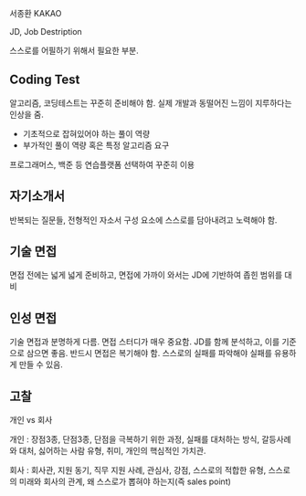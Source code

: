 
서종환 KAKAO

JD, Job Destription 

스스로를 어필하기 위해서 필요한 부분.

## Coding Test

알고리즘, 코딩테스트는 꾸준히 준비해야 함. 실제 개발과 동떨어진 느낌이 지루하다는 인상을 줌.

- 기초적으로 잡혀있어야 하는 풀이 역량
- 부가적인 풀이 역량 혹은 특정 알고리즘 요구

프로그래머스, 백준 등 연습플랫폼 선택하여 꾸준히 이용

## 자기소개서

반복되는 질문들, 전형적인 자소서 구성 요소에 스스로를 담아내려고 노력해야 함.

## 기술 면접

면접 전에는 넓게 넓게 준비하고, 면접에 가까이 와서는 JD에 기반하여 좁힌 범위를 대비

## 인성 면접

기술 면접과 분명하게 다름. 면접 스터디가 매우 중요함. JD를 함께 분석하고, 이를 기준으로 삼으면 좋음. 반드시 면접은 복기해야 함. 스스로의 실패를 파악해야 실패를 유용하게 만들 수 있음.

## 고찰

개인 vs 회사

개인 : 장점3종, 단점3종, 단점을 극복하기 위한 과정, 실패를 대처하는 방식, 갈등사례와 대처, 싫어하는 사람 유형, 취미, 개인의 핵심적인 가치관.

회사 : 회사관, 지원 동기, 직무 지원 사례, 관심사, 강점, 스스로의 적합한 유형, 스스로의 미래와 회사의 관계, 왜 스스로가 뽑혀야 하는지(즉 sales point)